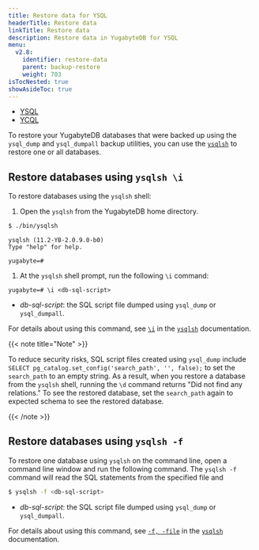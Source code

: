```yaml
---
title: Restore data for YSQL
headerTitle: Restore data
linkTitle: Restore data
description: Restore data in YugabyteDB for YSQL
menu:
  v2.8:
    identifier: restore-data
    parent: backup-restore
    weight: 703
isTocNested: true
showAsideToc: true
---
```


<ul class="nav nav-tabs-alt nav-tabs-yb">
  <li >
    <a href="/preview/manage/backup-restore/restore-data" class="nav-link active">
      <i class="icon-postgres" aria-hidden="true"></i>
      YSQL
    </a>
  </li>
  <li >
    <a href="/preview/manage/backup-restore/restore-data-ycql" class="nav-link">
      <i class="icon-cassandra" aria-hidden="true"></i>
      YCQL
    </a>
  </li>
</ul>

To restore your YugabyteDB databases that were backed up using the `ysql_dump` and `ysql_dumpall` backup utilities, you can use the [`ysqlsh`](../../../admin/ysqlsh) to restore one or all databases.

## Restore databases using `ysqlsh \i`

To restore databases using the `ysqlsh` shell:

1. Open the `ysqlsh` from the YugabyteDB home directory.

```sh
$ ./bin/ysqlsh
```

```output
ysqlsh (11.2-YB-2.0.9.0-b0)
Type "help" for help.

yugabyte=#
```

1. At the `ysqlsh` shell prompt, run the following `\i` command:

```plpgsql
yugabyte=# \i <db-sql-script>
```

- *db-sql-script*: the SQL script file dumped using `ysql_dump` or `ysql_dumpall`.

For details about using this command, see [`\i`](../../../admin/ysqlsh/#-i-filename-include-filename) in the [`ysqlsh`](../../../admin/ysqlsh) documentation.

{{< note title="Note" >}}

To reduce security risks, SQL script files created using `ysql_dump` include `SELECT pg_catalog.set_config('search_path', '', false);` to set the `search_path` to an empty string. As a result, when you restore a database from the `ysqlsh` shell, running the `\d` command returns "Did not find any relations." To see the restored database, set the `search_path` again to expected schema to see the restored database.

{{< /note >}}

## Restore databases using `ysqlsh -f`

To restore one database using `ysqlsh` on the command line, open a command line window and run the following command. The `ysqlsh -f` command will read the SQL statements from the specified file and

```sh
$ ysqlsh -f <db-sql-script>
```

- *db-sql-script*: the SQL script file dumped using `ysql_dump` or `ysql_dumpall`.

For details about using this command, see [`-f, -file`](../../../admin/ysqlsh/#-f-filename-file-filename) in the [`ysqlsh`](../../../admin/ysqlsh) documentation.
